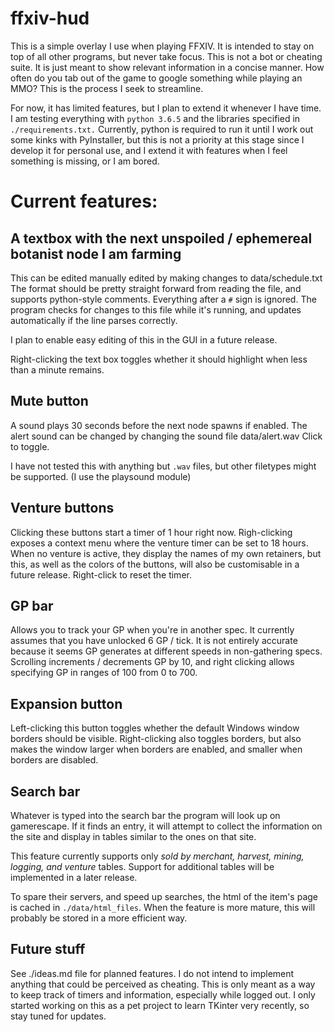 # ffxiv-hud
This is a simple overlay I use when playing FFXIV. It is intended to stay on top of all other programs,
but never take focus. This is not a bot or cheating suite. It is just meant to show relevant information
in a concise manner. How often do you tab out of the game to google something while playing an MMO?
This is the process I seek to streamline.

For now, it has limited features, but I plan to extend it whenever I have time.
I am testing everything with ``python 3.6.5`` and the libraries specified in ``./requirements.txt.``
Currently, python is required to run it until I work out some kinks with PyInstaller, but this is not a priority
at this stage since I develop it for personal use, and I extend it with features when I feel something is missing, or I am bored.


# Current features:
## A textbox with the next unspoiled / ephemereal botanist node I am farming
This can be edited manually edited by making changes to data/schedule.txt
The format should be pretty straight forward from reading the file, and supports python-style comments.
Everything after a `#` sign is ignored. The program checks for changes to this file while it's running,
and updates automatically if the line parses correctly.

I plan to enable easy editing of this in the GUI in a future release.

Right-clicking the text box toggles whether it should highlight when less than a minute remains.

## Mute button
A sound plays 30 seconds before the next node spawns if enabled.
The alert sound can be changed by changing the sound file data/alert.wav
Click to toggle.

I have not tested this with anything but `.wav` files, but other filetypes might be supported. (I use the playsound module)

## Venture buttons
Clicking these buttons start a timer of 1 hour right now. Righ-clicking exposes a context
 menu where the venture timer can be set to 18 hours. When no venture is active, they display the names of my own retainers, 
 but this, as well as the colors of the buttons, will also be customisable in a future release. 
 Right-click to reset the timer. 
 
 ## GP bar
 Allows you to track your GP when you're in another spec. It currently assumes
 that you have unlocked 6 GP / tick. It is not entirely accurate because it seems
 GP generates at different speeds in non-gathering specs. Scrolling increments / decrements
 GP by 10, and right clicking allows specifying GP in ranges of 100 from 0 to 700.
 
 ## Expansion button
 Left-clicking this button toggles whether the default Windows window borders should be visible.
 Right-clicking also toggles borders, but also makes the window larger when borders are enabled,
 and smaller when borders are disabled.
 
 ## Search bar
 Whatever is typed into the search bar the program will look up on gamerescape. If it finds an entry,
 it will attempt to collect the information on the site and display in tables similar to the ones on that site.
 
 This feature currently supports only _sold by merchant, harvest, mining, logging, and venture_ tables.
 Support for additional tables will be implemented in a later release.
  
 To spare their servers, and speed up searches, the html of the item's  page is cached in ``./data/html_files``.
 When the feature is more mature, this will probably be stored in a more efficient way.


## Future stuff
See ./ideas.md file for planned features. I do not intend to implement anything that could
be perceived as cheating. This is only meant as a way to keep track of timers and information,
especially while logged out. I only started working on this as a pet project to learn TKinter very recently,
so stay tuned for updates.
